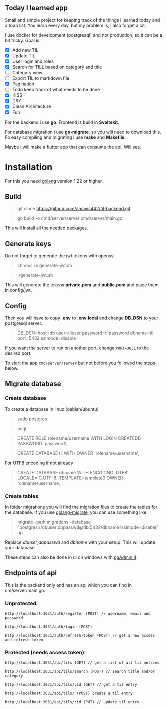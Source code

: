## Today I learned app

Small and simple project for keeping track of the things i learned today and a todo list. You learn every day, but my problem is, i also forget a lot.

I use docker for development (postgresql) and not production, so it can be a bit tricky.
Goal is:

- [x] Add new TIL
- [x] Update TIL
- [x] User login and roles
- [x] Search for TILL based on category and title
- [ ] Category view 
- [ ] Export TIL to markdown file
- [x] Pagination
- [ ] Todo keep track of what needs to be done
- [x] KISS
- [x] DRY
- [x] Clean Architecture
- [x] Fun

For the backend i use **go**. Frontend is build in **Sveltekit**.

For database migration i use **go-migrate**, so you will need to download this. Fo easy compiling and migrating i use **make** and **Makefile**.

Maybe i will make a flutter app that can consume the api. Will see.


# Installation

For this you need [golang](https://go.dev/dl/go1.24.5.linux-amd64.tar.gz) version 1.22 or higher.

## Build 

> git clone https://github.com/amavis442/til-backend.git

> go build -o cmd/server/server cmd/server/main.go

This will install all the needed packages.

## Generate keys

Do not forget to generate the jwt tokens with openssl

> chmod +x generate-jwt.sh

> ./generate-jwt.sh

This will generate the tokens **private.pem** and **public.pem** and place them in config/jwt.

## Config

Then you will have to copy **.env** to **.env.local** and change **DB_DSN** to your postgresql server.

>DB_DSN=host=db user=tiluser password=tilpassword dbname=til port=5432 sslmode=disable

If you want the server to run on another port, change `PORT=3031` to the desired port.

To start the app `cmd/server/server` but not before you followed the steps below.

## Migrate database
### Create database
To create a database in linux (debian/ubuntu)

> sudo postgres

> psql

> CREATE ROLE rolename/username WITH LOGIN CREATEDB PASSWORD 'password';

> CREATE DATABASE til WITH OWNER 'rolename/username';

For UTF8 encoding if not already

> CREATE DATABASE dbname WITH ENCODING 'UTF8' LOCALE='C.UTF-8' TEMPLATE=template0 OWNER rolename/username;

### Create tables

In folder migrations you will find the migration files to create the tables for the database.
If you use [golang-migrate](https://pkg.go.dev/github.com/golang-migrate/migrate/v4), you can use something like

> migrate -path migrations -database "postgres://dbuser:dbpasswd@db:5432/dbname?sslmode=disable" up

Replace *dbuser*,*dbpasswd* and *dbname* with your setup. This will update your database.

These steps can also be done in ui on windows with [pgAdmin 4](https://www.pgadmin.org/download/pgadmin-4-windows/).

## Endpoints of api

This is the backend only and has an api which you can find in cm/server/main.go:

### Unprotected:

```
http://localhost:3031/auth/register (POST) // username, email and password

http://localhost:3031/auth/login (POST)

http://localhost:3031/auth/refresh-token (POST) // get a new access and refresh token
```

### Protected (needs access token):

```
http://localhost:3031/api/tils (GET) // get a list of all til entries

http://localhost:3031/api/tils/search (POST) // search title and/or category

http://localhost:3031/api/tils/:id (GET) // get a til entry

http://localhost:3031/api/tils/ (POST) create a til entry

http://localhost:3031/api/tils/:id (PUT) // update til entry
```